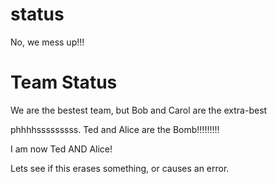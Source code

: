 
# status
No, we mess up!!!

# Team Status
We are the bestest team, but Bob and Carol are the extra-best

phhhhsssssssss. Ted and Alice are the Bomb!!!!!!!!!

I am now Ted AND Alice!



Lets see if this erases something, or causes an error.
